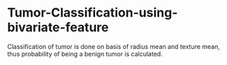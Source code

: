 # Tumor-Classification-using-bivariate-feature
Classification of tumor is done on basis of radius mean and texture mean, thus probability of being a benign tumor is calculated.
